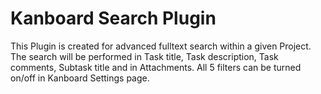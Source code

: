 # Kanboard Search Plugin


This Plugin is created for advanced fulltext search within a given Project.
The search will be performed in Task title, Task description, Task comments, Subtask title and in Attachments.
All 5 filters can be turned on/off in Kanboard Settings page.